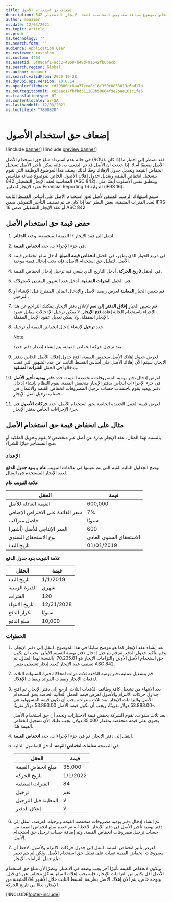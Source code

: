 ```yaml
---
title: إضعاف حق استخدام الأصول
description: يصف هذا الموضوع الوظيفة التي تقوم بتسجيل انخفاض قيمة وتعديل جدول إهلاك الأصول الخاص بموضوع صياغة مقاييس المحاسبة لعقد الإيجار التشغيلي 842 (ASC 842).
author: moaamer
ms.date: 12/03/2021
ms.topic: article
ms.prod: ''
ms.technology: ''
ms.search.form: ''
audience: Application User
ms.reviewer: roschlom
ms.custom: 4464
ms.assetid: 5f89daf1-acc2-4959-b48d-91542fb6bacb
ms.search.region: Global
ms.author: moaamer
ms.search.validFrom: 2020-10-28
ms.dyn365.ops.version: 10.0.14
ms.openlocfilehash: fd79880dc8aa77eea8c16f350c0853013c6ad17b
ms.sourcegitcommit: c85eac17fbfbd311288b50664f9e2bae101c1fe6
ms.translationtype: HT
ms.contentlocale: ar-SA
ms.lasthandoff: 12/03/2021
ms.locfileid: "7890820"
---
```

# <a name="impair-right-of-use-assets"></a>إضعاف حق استخدام الأصول

[!include [banner](../includes/banner.md)]
[!include [preview banner](../includes/preview-banner.md)]

في حالة عدم استرداد مبلغ حق استخدام الأصل (ROU)، فقد تضطر إلى اختبار ما إذا كان الأصل ضعيفًا أم لا. إذا حددت أن الأصل قد تم الضعف به، فإنه يمكن تأجير الأصل تسجيل انخفاض القيمة وتعديل جدول الإهلاك وفقًا لذلك. يصف هذا الموضوع الوظيفة التي تقوم بتسجيل انخفاض القيمة وتعديل جدول إهلاك الأصول الخاص بموضوع صياغة مقاييس المحاسبة لعقد الإيجار التشغيلي 842 (ASC 842). وينطبق نفس الأسلوب أيضًا على عقود الإيجار لمعايير Financial Reporting الدولية 16 (IFRS 16).

سيتم استهلاك الرصيد المتبقي لأصل لحق استخدام الأصل على أساس القسط الثابت لعدد الفترات المتبقية، بغض النظر عما إذا كان قد تم تصنيف التأجير التمويلي ضمن IFRS 16 أو عقد الإيجار التشغيلي ضمن ASC 842.

## <a name="impair-an-rou-asset"></a>خفض قيمة حق استخدام الأصل

1. انتقل إلى عقد الإيجار ذا القيمة المنخفضة، وحدد **الدفاتر**.
2. في جزء الإجراءات، حدد **انخفاض القيمة**.
3. في مربع الحوار الذي يظهر، في الحقل **انخفاض قيمة المبلغ**، أدخل مبلغ انخفاض قيمة الأصل. لتقليل حق استخدام الأصل، فإنه يجب إدخال قيمة موجبة.
4. في الحقل **تاريخ الحركة**، أدخل التاريخ الذي ينبغي فيه ترحيل إدخال انخفاض القيمة.
5. في الحقل **الفترات المتبقية**، أدخل عدد الشهور المتبقي لاستهلاكه.
6. قم بتعيين الخيار **المعاينة** لعرض رصيد الأصل والإدخال المالي المقترح قبل الإنشاء أو الترحيل.
7. قم بتعيين الخيار **إغلاق الدفتر** إلى **نعم** لإغلاق دفتر الإيجار. يمكنك التراجع عن هذا الإجراء باستخدام الحالة **إعادة فتح الإيجار**. لا يمكن ترحيل الإدخالات مقابل عقود الإيجار المقفلة، ولا يمكن تعديل عقود الإيجار المقفلة. 
8. حدد **ترحيل** لإنشاء إدخال انخفاض القيمة أو ترحيله.

    > [!NOTE]
    > بعد ترحيل حركة انخفاض القيمة، يتم إنشاء إصدار دفتر جديد.

9. لعرض جدول إهلاك الأصل منخفض القيمة، افتح جدول إهلاك الأصل الخاص بدفتر الإيجار. سيتم الآن إهلاك الأصل على أساس القسط الثابت عن عدد الشهور التي قمت بإدخالها في الحقل **الفترات المتبقية**.
10. لعرض إدخال دفتر يومية المصروفات منخفضة القيمة، حدد **دفتر يوميه تأجير الأصل** في جزء الإجراءات الخاص بدفتر الإيجار منخفض القيمة. يقوم النظام بإنشاء إدخال دفتر يومية يقوم باحتساب حساب ترحيل المصروفات انخفاض القيمة والائتمان في حساب ترحيل أصل الإيجار. 
11. لعرض قيمة الحمل الجديدة الخاصة بحق استخدام الأصل، حدد **حركات الأصول** في جزء الإجراءات الخاص بدفتر الإيجار.

## <a name="example-of-rou-asset-impairment"></a>مثال على انخفاض قيمة حق استخدام الأصل

بالنسبة لهذا المثال، عقد الإيجار عبارة عن أصل غير متخصص لا يقوم بتحويل الملكية أو منح المستأجر خيارًا للشراء.

### <a name="setup"></a>الإعداد

توضح الجداول التالية القيم التي يتم تعيينها في علامات التبويب **عام** و **بنود جدول الدفع** لعقد الإيجار المستخدم في المثال.

**علامة التبويب عام**

| الحقل                      | قيمة            |
|----------------------------|------------------|
| القيمة العادلة للأصل    | 600,000          |
| سعر الفائدة على الاقتراض الإضافي | 7%               |
| فاصل متراكب       | سنويُا         |
| العمر الإنتاجي للأصل (أشهر) | 600              |
| نوع الاستحقاق السنوي               | الاستحقاق السنوي العادي |
| تاريخ البدء          | 01/01/2019       |

**علامة التبويب بنود جدول الدفع**

| الحقل             | قيمة      |
|-------------------|------------|
| تاريخ البدء        | 1/1/2019   |
| الفترة الزمنية   | شهري    |
| الفترات           | 120        |
| تاريخ الانتهاء          | 12/31/2028 |
| تكرار الدفع | سنويُا   |
| مبلغ الدفع    | 10,000     |

### <a name="steps"></a>الخطوات

1. بعد إنشاء عقد الإيجار كما هو موضح سابقًا في هذا الموضوع، انتقل إلى دفتر الإيجار، وقم بتأكيد جدول الدفع. ثم قم بترحيل إدخال دفتر يومية التقييم الأولي. يجب أن يكون حق استخدام الأصل الأولي والتزامات الإيجار هو 70.235.81. بالنسبة لهذا المثال، تم تصنيف عقد الإيجار كعقد إيجار تشغيلي ضمن ASC 842.
2. قم بتشغيل عملية دفتر يومية الدُفعة ثلاث مرات لمحاكاة فترة السنوات الثلاث لدفعات الإيجار ونفقات الفوائد ونفقات الإهلاك.
3. بعد الانتهاء من تشغيل كافة وظائف الدُفعات الثلاث، ارجع إلى دفتر الإيجار، ثم افتح جداول حركات الالتزام والأصول لعرض قيمه الحمل الحالية الخاصة بحق استخدام الأصل والتزامات الإيجار. بعد ثلاث سنوات، يجب أن تكون قيمة المسؤولية هي -53.893.00 دولار تقريبًا، ويجب أن تكون قيمة الأصل 53.893.00 دولار تقريبًا. 

    بعد ثلاث سنوات، تقوم الشركة بخفض قيمة الاختبارات وتحدد أن حق استخدام الأصل يحتوي على قيمة منخفضة بمقدار 35.000 دولار. يجب عليك الآن تسجيل انخفاض القيمة هذا.
    
4. انتقل إلى دفتر الإيجار، ثم في جزء الإجراءات، حدد **انخفاض القيمة**.
5. في الصفحة **معلمات انخفاض القيمة**، أدخل التفاصيل التالية.

    | الحقل                  | قيمة    |
    |------------------------|----------|
    | مبلغ انخفاض القيمة      | 35,000   |
    | تاريخ الحركة       | 1/1/2022 |
    | الفترات المتبقية      | 84       |
    | ترحيل                   | نعم      |
    | المعاينة قبل الترحيل | لا       |
    | إغلاق الدفتر             | لا       |

6. تم إنشاء إدخال دفتر يومية مصروفات منخفضة القيمة وترحيله. لعرضه، انتقل إلى دفتر يومية تأجير الأصل في دفتر الإيجار. لاحظ أنه تم خصم مبلغ انخفاض القيمة من حساب ترحيل مصروفات انخفاض القيمة، وتم إضافة حساب ترحيل حق استخدام الأصل.
7. لعرض تأثير انخفاض القيمة، انتقل إلى جدول حركات الالتزام ولأصول. لاحظ أن مصروفات انخفاض القيمة عملت على تقليل حق استخدام الأصل، ولكن لم يتم تغيير مبلغ حمل التزامات الإيجار.

ويكون لانخفاض القيمة تأثيرًا آخر يجب وضعه في الاعتبار. ونظرًا لأن مبلغ حق استخدام الأصل أقل بكثير من التزامات الإيجار، فإنه يجب إهلاك المبلغ بشكل مختلف عن ذي قبل. وبوجه خاص، يتم الآن إهلاك الأصل بطريقة القسط الثابت خلال الأشهر 84 المتبقية من الإيجار، بدءًا من تاريخ الحركة.


[!INCLUDE[footer-include](../../includes/footer-banner.md)]
